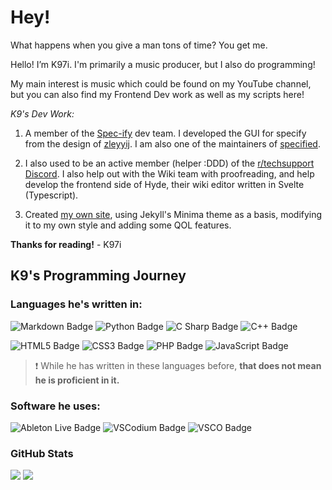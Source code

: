 # Hey!

What happens when you give a man tons of time? You get me.

Hello! I’m K97i. I'm primarily a music producer, but I also do programming!

My main interest is music which could be found on my YouTube channel, but you can also find my Frontend Dev work as well as my scripts here!

_K9's Dev Work:_

  1. A member of the [Spec-ify](https://github.com/Spec-ify/) dev team. I developed the GUI for specify from the design of [zleyyij](https://github.com/zleyyij/). I am also one of the maintainers of [specified](https://github.com/Spec-ify/specified).

  2. I also used to be an active member (helper :DDD) of the [r/techsupport Discord](https://rtech.support/discord). I also help out with the Wiki team with proofreading, and help develop the frontend side of Hyde, their wiki editor written in Svelte (Typescript).

  3. Created [my own site](https://k97i.github.io/), using Jekyll's Minima theme as a basis, modifying it to my own style and adding some QOL features. 

**Thanks for reading!**
              - K97i
              
## K9's Programming Journey

### Languages he's written in:

![Markdown Badge](https://img.shields.io/badge/Markdown-000?logo=markdown&logoColor=fff&style=flat-square)
![Python Badge](https://img.shields.io/badge/Python-3776AB?logo=python&logoColor=fff&style=flat-square)
![C Sharp Badge](https://img.shields.io/badge/C%20Sharp-239120?logo=csharp&logoColor=fff&style=flat)
![C++ Badge](https://img.shields.io/badge/C%2B%2B-00599C?logo=cplusplus&logoColor=fff&style=flat-square)

![HTML5 Badge](https://img.shields.io/badge/HTML5-E34F26?logo=html5&logoColor=fff&style=flat-square)
![CSS3 Badge](https://img.shields.io/badge/CSS3-1572B6?logo=css3&logoColor=fff&style=flat-square)
![PHP Badge](https://img.shields.io/badge/PHP-777BB4?logo=php&logoColor=fff&style=flat-square)
![JavaScript Badge](https://img.shields.io/badge/JavaScript-F7DF1E?logo=javascript&logoColor=000&style=flat-square)

> ❗ While he has written in these languages before, **that does not mean he is proficient in it.**

### Software he uses:

![Ableton Live Badge](https://img.shields.io/badge/Ableton%20Live-000?logo=abletonlive&logoColor=fff&style=flat-square)
![VSCodium Badge](https://img.shields.io/badge/VSCodium-2F80ED?logo=vscodium&logoColor=fff&style=flat-square)
![VSCO Badge](https://img.shields.io/badge/VSCO-000?logo=vsco&logoColor=fff&style=flat-square)

### GitHub Stats

![](https://github-readme-stats.vercel.app/api/top-langs/?username=K97i&layout=compact&langs_count=12&theme=dark)
![](https://github-readme-stats.vercel.app/api?username=K97i&show_icons=true&theme=dark)
